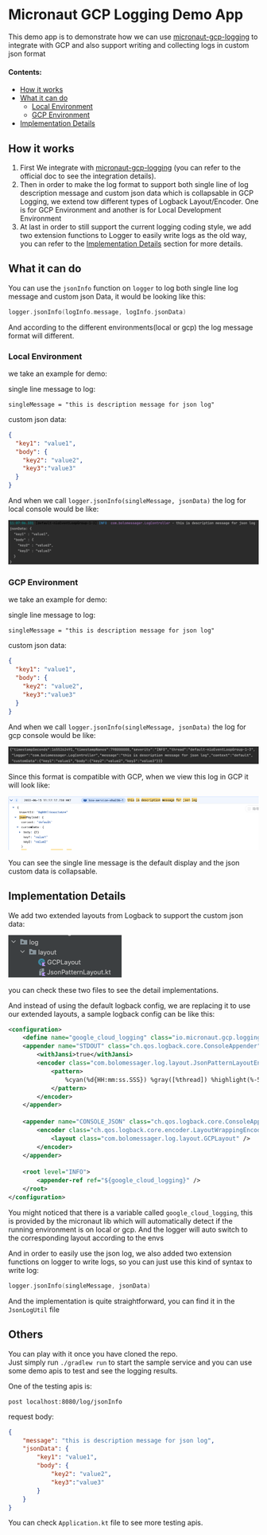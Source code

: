 # Micronaut GCP Logging Demo App


This demo app is to demonstrate how we can use [micronaut-gcp-logging](https://micronaut-projects.github.io/micronaut-gcp/latest/guide/#logging) to integrate with GCP and also support writing and collecting logs in custom json format   

#### Contents:

* [How it works](#how-it-works)
* [What it can do](#what-it-can-do)
    * [Local Environment](#local-environment)
    * [GCP Environment](#gcp-environment)
* [Implementation Details](#implementation-details)


## How it works

1. First We integrate with [micronaut-gcp-logging](https://micronaut-projects.github.io/micronaut-gcp/latest/guide/#logging) (you can refer to the official doc to see the integration details). 
2. Then in order to make the log format to support both single line of log description message and custom json data which is collapsable in GCP Logging, we extend tow different types of Logback Layout/Encoder. One is for GCP Environment and another is for Local Development Environment
3. At last in order to still support the current logging coding style, we add two extension functions to Logger to easily write logs as the old way, you can refer to the [Implementation Details](#implementation-details) section for more details.

## What it can do
You can use the `jsonInfo` function on `logger` to log both single line log message and custom json Data, it would be looking like this:

```kotlin
logger.jsonInfo(logInfo.message, logInfo.jsonData)
```
And according to the different environments(local or gcp) the log message format will different.

### Local Environment
we take an example for demo:

single line message to log:
```
singleMessage = "this is description message for json log"
```

custom json data:
```json
{
  "key1": "value1",
  "body": {
    "key2": "value2",
    "key3":"value3"
  }
}
```

And when we call `logger.jsonInfo(singleMessage, jsonData)` the log for local console would be like:

![](local_json_log.png)

### GCP Environment
we take an example for demo:

single line message to log:
```
singleMessage = "this is description message for json log"
```

custom json data:
```json
{
  "key1": "value1",
  "body": {
    "key2": "value2",
    "key3":"value3"
  }
}
```

And when we call `logger.jsonInfo(singleMessage, jsonData)` the log for gcp console would be like:

![](gcp_json_console_log.png)

Since this format is compatible with GCP, when we view this log in GCP it will look like:

![](gcp_json_logger_log.png)

You can see the single line message is the default display and the json custom data is collapsable.  

## Implementation Details

We add two extended layouts from Logback to support the custom json data:

![](log_layout.png)

you can check these two files to see the detail implementations.

And instead of using the default logback config, we are replacing it to use our extended layouts, a sample logback config can be like this:
```xml
<configuration>
    <define name="google_cloud_logging" class="io.micronaut.gcp.logging.GoogleCloudPropertyDefiner" />
    <appender name="STDOUT" class="ch.qos.logback.core.ConsoleAppender">
        <withJansi>true</withJansi>
        <encoder class="com.bolomessager.log.layout.JsonPatternLayoutEncoder">
            <pattern>
                %cyan(%d{HH:mm:ss.SSS}) %gray([%thread]) %highlight(%-5level) %magenta(%logger{36}) - %msg%n
            </pattern>
        </encoder>
    </appender>

    <appender name="CONSOLE_JSON" class="ch.qos.logback.core.ConsoleAppender">
        <encoder class="ch.qos.logback.core.encoder.LayoutWrappingEncoder">
            <layout class="com.bolomessager.log.layout.GCPLayout" />
        </encoder>
    </appender>

    <root level="INFO">
        <appender-ref ref="${google_cloud_logging}" />
    </root>
</configuration>
```

You might noticed that there is a variable called `google_cloud_logging`, this is provided by the micronaut lib which will automatically detect if the running environment is on local or gcp. And the logger will auto switch to the corresponding layout according to the envs

And in order to easily use the json log, we also added two extension functions on logger to write logs, so you can just use this kind of syntax to write log:

```kotlin
logger.jsonInfo(singleMessage, jsonData)
```

And the implementation is quite straightforward, you can find it in the `JsonLogUtil` file

## Others

You can play with it once you have cloned the repo.\
Just simply run `./gradlew run` to start the sample service and you can use some demo apis to test and see the logging results.

One of the testing apis is:
```
post localhost:8080/log/jsonInfo
```
request body:
```json
{
    "message": "this is description message for json log",
    "jsonData": {
        "key1": "value1",
        "body": {
            "key2": "value2",
            "key3":"value3"
        }
    }
}
```

You can check `Application.kt` file to see more testing apis.

